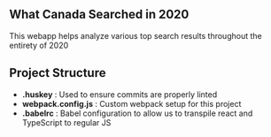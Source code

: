## What Canada Searched in 2020

This webapp helps analyze various top search results throughout the entirety of 2020

## Project Structure

- __.huskey__ : Used to ensure commits are properly linted
- __webpack.config.js__ : Custom webpack setup for this project
- __.babelrc__ : Babel configuration to allow us to transpile react and TypeScript to regular JS
